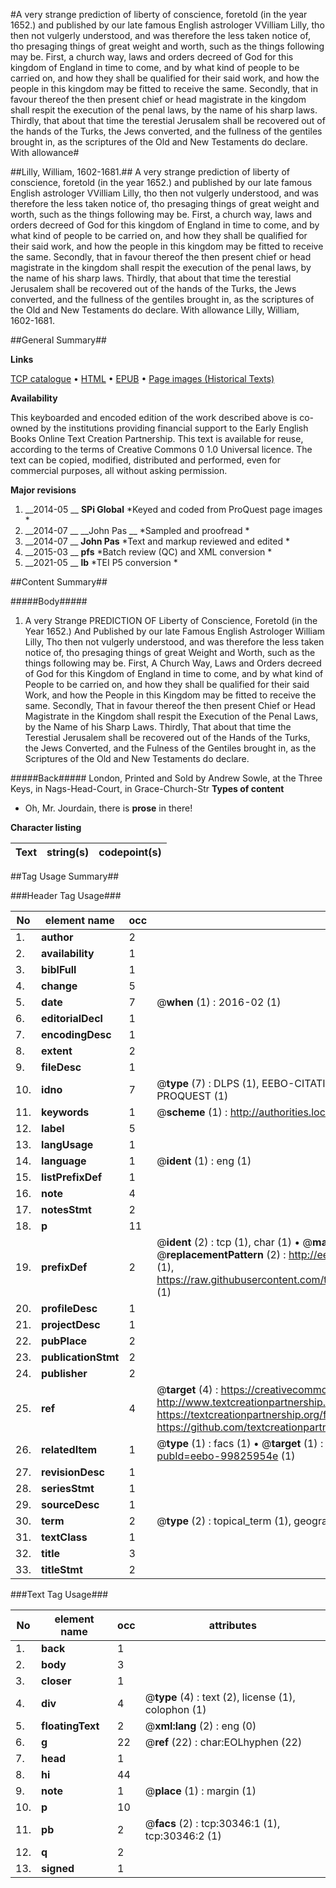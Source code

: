 #A very strange prediction of liberty of conscience, foretold (in the year 1652.) and published by our late famous English astrologer VVilliam Lilly, tho then not vulgerly understood, and was therefore the less taken notice of, tho presaging things of great weight and worth, such as the things following may be. First, a church way, laws and orders decreed of God for this kingdom of England in time to come, and by what kind of people to be carried on, and how they shall be qualified for their said work, and how the people in this kingdom may be fitted to receive the same. Secondly, that in favour thereof the then present chief or head magistrate in the kingdom shall respit the execution of the penal laws, by the name of his sharp laws. Thirdly, that about that time the terestial Jerusalem shall be recovered out of the hands of the Turks, the Jews converted, and the fullness of the gentiles brought in, as the scriptures of the Old and New Testaments do declare. With allowance#

##Lilly, William, 1602-1681.##
A very strange prediction of liberty of conscience, foretold (in the year 1652.) and published by our late famous English astrologer VVilliam Lilly, tho then not vulgerly understood, and was therefore the less taken notice of, tho presaging things of great weight and worth, such as the things following may be. First, a church way, laws and orders decreed of God for this kingdom of England in time to come, and by what kind of people to be carried on, and how they shall be qualified for their said work, and how the people in this kingdom may be fitted to receive the same. Secondly, that in favour thereof the then present chief or head magistrate in the kingdom shall respit the execution of the penal laws, by the name of his sharp laws. Thirdly, that about that time the terestial Jerusalem shall be recovered out of the hands of the Turks, the Jews converted, and the fullness of the gentiles brought in, as the scriptures of the Old and New Testaments do declare. With allowance
Lilly, William, 1602-1681.

##General Summary##

**Links**

[TCP catalogue](http://www.ota.ox.ac.uk/tcp/)  • 
[HTML](http://tei.it.ox.ac.uk/tcp/Texts-HTML/free/A48/A48521.html)  • 
[EPUB](http://tei.it.ox.ac.uk/tcp/Texts-EPUB/free/A48/A48521.epub) • 
[Page images (Historical Texts)](https://historicaltexts.jisc.ac.uk/eebo-99825954e)

**Availability**

This keyboarded and encoded edition of the work described above is co-owned by the
    institutions providing financial support to the Early English Books Online Text Creation
    Partnership. This text is available for reuse, according to the terms of  Creative Commons 0 1.0 Universal
    licence. The text can be copied, modified, distributed and performed, even for commercial
    purposes, all without asking permission.

**Major revisions**

1. __2014-05 __ __SPi Global__ *Keyed and coded from ProQuest page images *
1. __2014-07 __ __John Pas __ *Sampled and proofread *
1. __2014-07 __ __John Pas__ *Text and markup reviewed and edited *
1. __2015-03 __ __pfs__ *Batch review (QC) and XML conversion *
1. __2021-05 __ __lb__ *TEI P5 conversion *

##Content Summary##

#####Body#####

1. A very Strange PREDICTION OF Liberty of Conscience, Foretold (in the Year 1652.) And Published by our late Famous English Astrologer William Lilly, Tho then not vulgerly understood, and was therefore the less taken notice of, tho presaging things of great Weight and Worth, such as the things following may be. First, A Church Way, Laws and Orders decreed of God for this Kingdom of England in time to come, and by what kind of People to be carried on, and how they shall be qualified for their said Work, and how the People in this Kingdom may be fitted to receive the same. Secondly, That in favour thereof the then present Chief or Head Magistrate in the Kingdom shall respit the Execution of the Penal Laws, by the Name of his Sharp Laws. Thirdly, That about that time the Terestial Jerusalem shall be recovered out of the Hands of the Turks, the Jews Converted, and the Fulness of the Gentiles brought in, as the Scriptures of the Old and New Testaments do declare.

#####Back#####
London, Printed and Sold by Andrew Sowle, at the Three Keys, in Nags-Head-Court, in Grace-Church-Str
**Types of content**

  * Oh, Mr. Jourdain, there is **prose** in there!

**Character listing**


|Text|string(s)|codepoint(s)|
|---|---|---|

##Tag Usage Summary##

###Header Tag Usage###

|No|element name|occ|attributes|
|---|---|---|---|
|1.|__author__|2||
|2.|__availability__|1||
|3.|__biblFull__|1||
|4.|__change__|5||
|5.|__date__|7| @__when__ (1) : 2016-02 (1)|
|6.|__editorialDecl__|1||
|7.|__encodingDesc__|1||
|8.|__extent__|2||
|9.|__fileDesc__|1||
|10.|__idno__|7| @__type__ (7) : DLPS (1), EEBO-CITATION (1), VID (1), EEBO-PROQUEST (1), STC (2), PROQUEST (1)|
|11.|__keywords__|1| @__scheme__ (1) : http://authorities.loc.gov/ (1)|
|12.|__label__|5||
|13.|__langUsage__|1||
|14.|__language__|1| @__ident__ (1) : eng (1)|
|15.|__listPrefixDef__|1||
|16.|__note__|4||
|17.|__notesStmt__|2||
|18.|__p__|11||
|19.|__prefixDef__|2| @__ident__ (2) : tcp (1), char (1)  •  @__matchPattern__ (2) : ([0-9\-]+):([0-9IVX]+) (1), (.+) (1)  •  @__replacementPattern__ (2) : http://eebo.chadwyck.com/downloadtiff?vid=$1&page=$2 (1), https://raw.githubusercontent.com/textcreationpartnership/Texts/master/tcpchars.xml#$1 (1)|
|20.|__profileDesc__|1||
|21.|__projectDesc__|1||
|22.|__pubPlace__|2||
|23.|__publicationStmt__|2||
|24.|__publisher__|2||
|25.|__ref__|4| @__target__ (4) : https://creativecommons.org/publicdomain/zero/1.0/ (1), http://www.textcreationpartnership.org/docs/. (1), https://textcreationpartnership.org/faq/#faq05 (1), https://github.com/textcreationpartnership (1)|
|26.|__relatedItem__|1| @__type__ (1) : facs (1)  •  @__target__ (1) : https://data.historicaltexts.jisc.ac.uk/view?pubId=eebo-99825954e (1)|
|27.|__revisionDesc__|1||
|28.|__seriesStmt__|1||
|29.|__sourceDesc__|1||
|30.|__term__|2| @__type__ (2) : topical_term (1), geographic_name (1)|
|31.|__textClass__|1||
|32.|__title__|3||
|33.|__titleStmt__|2||


###Text Tag Usage###

|No|element name|occ|attributes|
|---|---|---|---|
|1.|__back__|1||
|2.|__body__|3||
|3.|__closer__|1||
|4.|__div__|4| @__type__ (4) : text (2), license (1), colophon (1)|
|5.|__floatingText__|2| @__xml:lang__ (2) : eng (0)|
|6.|__g__|22| @__ref__ (22) : char:EOLhyphen (22)|
|7.|__head__|1||
|8.|__hi__|44||
|9.|__note__|1| @__place__ (1) : margin (1)|
|10.|__p__|10||
|11.|__pb__|2| @__facs__ (2) : tcp:30346:1 (1), tcp:30346:2 (1)|
|12.|__q__|2||
|13.|__signed__|1||
